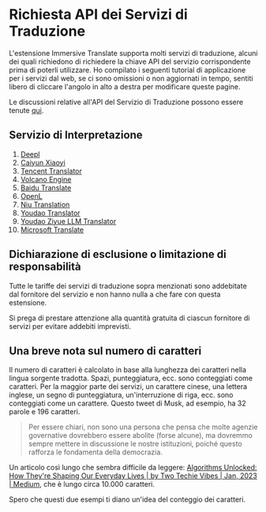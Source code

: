 # Richiesta API dei Servizi di Traduzione

L'estensione Immersive Translate supporta molti servizi di traduzione, alcuni dei quali richiedono di richiedere la chiave API del servizio corrispondente prima di poterli utilizzare. Ho compilato i seguenti tutorial di applicazione per i servizi dal web, se ci sono omissioni o non aggiornati in tempo, sentiti libero di cliccare l'angolo in alto a destra per modificare queste pagine.

Le discussioni relative all'API del Servizio di Traduzione possono essere tenute [qui](https://github.com/immersive-translate/immersive-translate/issues/137).

## Servizio di Interpretazione

1. [Deepl](./services/deepL.md)
2. [Caiyun Xiaoyi](./services/caiyun.md)
3. [Tencent Translator](./services/tencent.md)
4. [Volcano Engine](./services/volcano.md)
5. [Baidu Translate](./services/baidu.md)
6. [OpenL](./services/openL.md)
7. [Niu Translation](./services/niu.md)
8. [Youdao Translator](./services/youdao.md)
9. [Youdao Ziyue LLM Translator](./services/youdao-ziyue.md)
10. [Microsoft Translate](./services/azure.md)

## Dichiarazione di esclusione o limitazione di responsabilità

Tutte le tariffe dei servizi di traduzione sopra menzionati sono addebitate dal fornitore del servizio e non hanno nulla a che fare con questa estensione.

Si prega di prestare attenzione alla quantità gratuita di ciascun fornitore di servizi per evitare addebiti imprevisti.

## Una breve nota sul numero di caratteri

Il numero di caratteri è calcolato in base alla lunghezza dei caratteri nella lingua sorgente tradotta. Spazi, punteggiatura, ecc. sono conteggiati come caratteri. Per la maggior parte dei servizi, un carattere cinese, una lettera inglese, un segno di punteggiatura, un'interruzione di riga, ecc. sono conteggiati come un carattere. Questo tweet di Musk, ad esempio, ha 32 parole e 196 caratteri.

> Per essere chiari, non sono una persona che pensa che molte agenzie governative dovrebbero essere abolite (forse alcune), ma dovremmo sempre mettere in discussione le nostre istituzioni, poiché questo rafforza le fondamenta della democrazia.

Un articolo così lungo che sembra difficile da leggere: [Algorithms Unlocked: How They're Shaping Our Everyday Lives | by Two Techie Vibes | Jan, 2023 | Medium](https://twotechievibes.medium.com/algorithms-unlocked-how-they're-shaping-our-everyday-lives-6261fa1dbad), che è lungo circa 10.000 caratteri.

Spero che questi due esempi ti diano un'idea del conteggio dei caratteri.